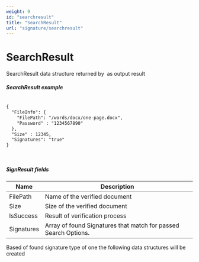 ```yaml
---
weight: 9
id: "searchresult"
title: "SearchResult"
url: "signature/searchresult"
---
```


# SearchResult #

SearchResult data structure returned by  as output result

##### SearchResult example #####

```html 

{
  "FileInfo": {
    "FilePath": "/words/docx/one-page.docx",
    "Password" : "1234567890"
  },
  "Size" : 12345,
  "Signatures": "true"
}

 

 ```

##### SignResult fields #####

|Name|Description
|---|---
|FilePath|Name of the verified document
|Size|Size of the verified document
|IsSuccess|Result of verification process
|Signatures|Array of found Signatures that match for passed Search Options.

Based of found signature type of one the following data structures will be created





